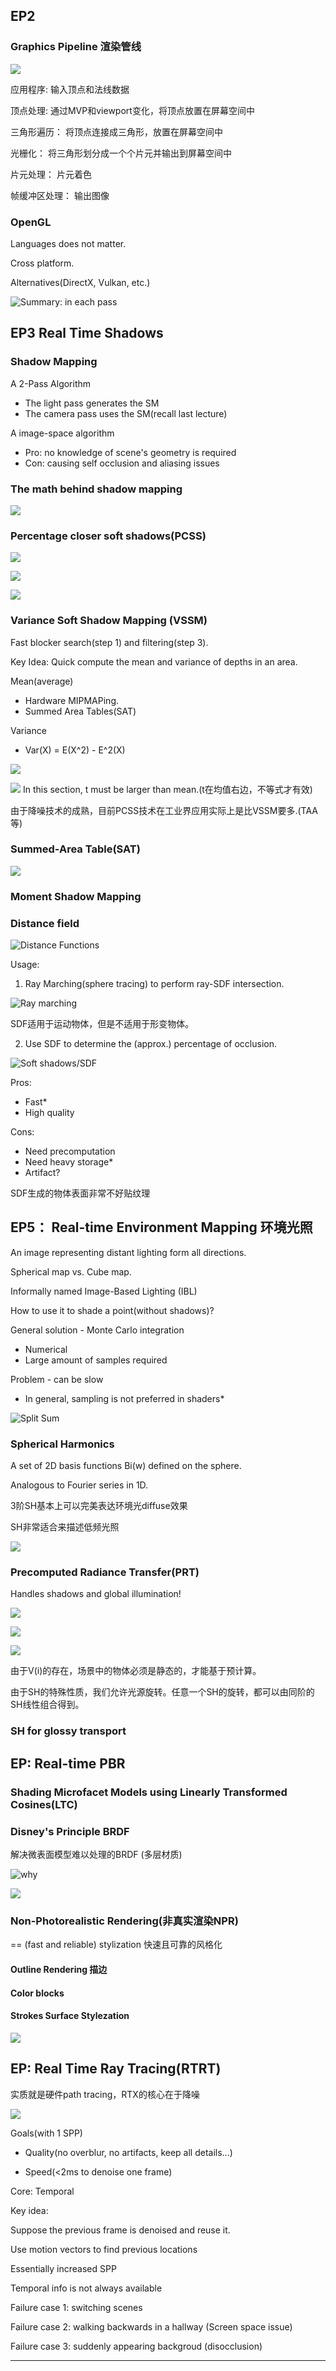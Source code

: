 
## EP2

### Graphics Pipeline 渲染管线

![](../res/GAMES202/Graphics_Pipeline.PNG)


应用程序: 输入顶点和法线数据

顶点处理: 通过MVP和viewport变化，将顶点放置在屏幕空间中

三角形遍历： 将顶点连接成三角形，放置在屏幕空间中

光栅化： 将三角形划分成一个个片元并输出到屏幕空间中

片元处理： 片元着色

帧缓冲区处理： 输出图像

### OpenGL

Languages does not matter.

Cross platform.

Alternatives(DirectX, Vulkan, etc.)

![Summary: in each pass](res/GAMES202/OpenGL_Summary.PNG)

## EP3 Real Time Shadows

### Shadow Mapping

A 2-Pass Algorithm
- The light pass generates the SM
- The camera pass uses the SM(recall last lecture)

A image-space algorithm
- Pro: no knowledge of scene's geometry is required
- Con: causing self occlusion and aliasing issues


### The math behind shadow mapping

![](../res/GAMES202/Math_in_ShadowMapping.PNG)

### Percentage closer soft shadows(PCSS)

![](../res/GAMES202/PCF.PNG)

![](../res/GAMES202/PCSS.PNG)

![](../res/GAMES202/PCSS_2.PNG)

### Variance Soft Shadow Mapping (VSSM)

Fast blocker search(step 1) and filtering(step 3).

Key Idea:
Quick compute the mean and variance of depths in an area.

Mean(average)
- Hardware MIPMAPing.
- Summed Area Tables(SAT)

Variance
- Var(X) = E(X^2) - E^2(X)

![](../res/GAMES202/VSSM.PNG)

![](../res/GAMES202/VSSM2.PNG)
In this section, t must be larger than mean.(t在均值右边，不等式才有效)

由于降噪技术的成熟，目前PCSS技术在工业界应用实际上是比VSSM要多.(TAA等)

### Summed-Area Table(SAT)

![](../res/GAMES202/SAT.PNG)

### Moment Shadow Mapping


### Distance field

![Distance Functions](res/GAMES202/SDF.PNG)

Usage:

1. Ray Marching(sphere tracing) to perform ray-SDF intersection.

![Ray marching](res/GAMES202/RayMarching_SDF.PNG)

SDF适用于运动物体，但是不适用于形变物体。

2. Use SDF to determine the (approx.) percentage of occlusion.

![Soft shadows/SDF](res/GAMES202/ShadowMapping_SDF.PNG)

Pros:
- Fast*
- High quality

Cons:
- Need precomputation
- Need heavy storage*
- Artifact?

SDF生成的物体表面非常不好贴纹理

## EP5： Real-time Environment Mapping 环境光照

An image representing distant lighting form all directions.

Spherical map vs. Cube map.

Informally named Image-Based Lighting (IBL)

How to use it to shade a point(without shadows)?

General solution - Monte Carlo integration
- Numerical
- Large amount of samples required

Problem - can be slow
- In general, sampling is not preferred in shaders*

![Split Sum](res/GAMES202/IBL_Shading.PNG)

### Spherical Harmonics

A set of 2D basis functions Bi(w) defined on the sphere.

Analogous to Fourier series in 1D.


3阶SH基本上可以完美表达环境光diffuse效果

SH非常适合来描述低频光照

![](../res/GAMES202/SH_Approx.PNG)

### Precomputed Radiance Transfer(PRT)

Handles shadows and global illumination!

![](../res/GAMES202/PRT.PNG)

![](../res/GAMES202/PRT_diffuse.PNG)

![](../res/GAMES202/PRT_BasisFunc.PNG)

由于V(i)的存在，场景中的物体必须是静态的，才能基于预计算。

由于SH的特殊性质，我们允许光源旋转。任意一个SH的旋转，都可以由同阶的SH线性组合得到。


### SH for glossy transport

## EP: Real-time PBR


### Shading Microfacet Models using Linearly Transformed Cosines(LTC)

### Disney's Principle BRDF

解决微表面模型难以处理的BRDF (多层材质)

![why](res/GAMES202/Disney_BRDF.PNG)

![](../res/GAMES202/DisneyPBR_Pros_Cons.PNG)

### Non-Photorealistic Rendering(非真实渲染NPR)

== (fast and reliable) stylization 快速且可靠的风格化

#### Outline Rendering 描边

#### Color blocks

#### Strokes Surface Stylezation

![](../res/GAMES202/Tonal_art_maps.PNG)


## EP: Real Time Ray Tracing(RTRT)

实质就是硬件path tracing，RTX的核心在于降噪

![](../res/GAMES202/RayTracing_Denoisy.PNG)

Goals(with 1 SPP)
- Quality(no overblur, no artifacts, keep all details...)

- Speed(<2ms to denoise one frame)

Core: Temporal

Key idea:

Suppose the previous frame is denoised and reuse it.

Use motion vectors to find previous locations

Essentially increased SPP

Temporal info is not always available

Failure case 1: switching scenes

Failure case 2: walking backwards in a hallway
(Screen space issue)

Failure case 3: suddenly appearing backgroud
(disocclusion)


-----------------

